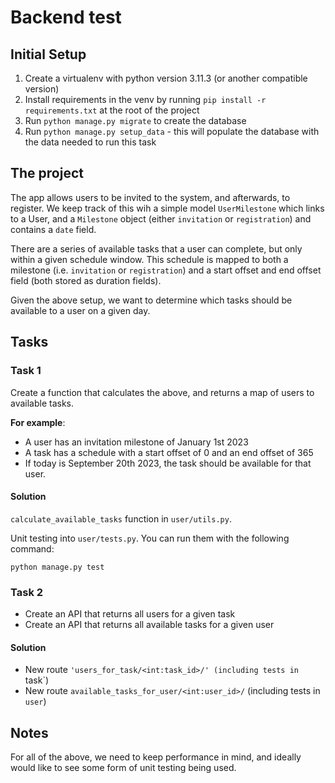 # Backend test

## Initial Setup

1. Create a virtualenv with python version 3.11.3 (or another compatible version)
2. Install requirements in the venv by running `pip install -r requirements.txt` at the root of the project
3. Run `python manage.py migrate` to create the database
4. Run `python manage.py setup_data` - this will populate the database with the data needed to run this task


## The project
The app allows users to be invited to the system, and afterwards, to register. We keep track of this wih a simple model `UserMilestone` which links to a User, and a `Milestone` object (either `invitation` or `registration`) and contains a `date` field.

There are a series of available tasks that a user can complete, but only within a given schedule window. This schedule is mapped to both a milestone (i.e. `invitation` or `registration`) and a start offset and end offset field (both stored as duration fields).

Given the above setup, we want to determine which tasks should be available to a user on a given day.

## Tasks

### Task 1

Create a function that calculates the above, and returns a map of users to available tasks.

**For example**:
- A user has an invitation milestone of January 1st 2023
- A task has a schedule with a start offset of 0 and an end offset of 365
- If today is September 20th 2023, the task should be available for that user.

#### Solution
`calculate_available_tasks` function in `user/utils.py`.

Unit testing into `user/tests.py`. You can run them with the following command:
```shell
python manage.py test
```

### Task 2

* Create an API that returns all users for a given task
* Create an API that returns all available tasks for a given user

#### Solution
- New route `'users_for_task/<int:task_id>/' (including tests in `task`)
- New route `available_tasks_for_user/<int:user_id>/` (including tests in `user`)

## Notes

For all of the above, we need to keep performance in mind, and ideally would like to see some form of unit testing being used.
